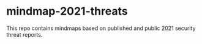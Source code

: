 # mindmap-2021-threats
This repo contains mindmaps based on published and public 2021 security threat reports.
